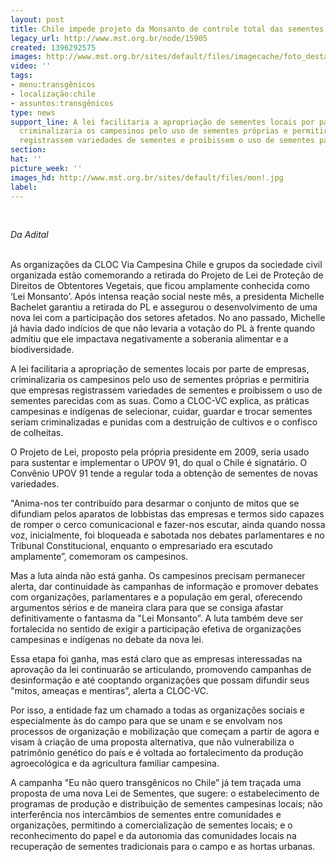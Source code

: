 ```yaml
---
layout: post
title: Chile impede projeto da Monsanto de controle total das sementes transgênicas
legacy_url: http://www.mst.org.br/node/15905
created: 1396292575
images: http://www.mst.org.br/sites/default/files/imagecache/foto_destaque/mon!.jpg
video: ''
tags:
- menu:transgênicos
- localização:chile
- assuntos:transgênicos
type: news
support_line: A lei facilitaria a apropriação de sementes locais por parte de empresas,
  criminalizaria os campesinos pelo uso de sementes próprias e permitiria que empresas
  registrassem variedades de sementes e proibissem o uso de sementes parecidas.
section: 
hat: ''
picture_week: ''
images_hd: http://www.mst.org.br/sites/default/files/mon!.jpg
label: 
---
```

<p>&nbsp;</p><p><em>Da Adital<br><br type="_moz"></em></p><p>As organizações da CLOC Via Campesina Chile e grupos da sociedade civil organizada estão comemorando a retirada do Projeto de Lei de Proteção de Direitos de Obtentores Vegetais, que ficou amplamente conhecida como ‘Lei Monsanto’. Após intensa reação social neste mês, a presidenta Michelle Bachelet garantiu a retirada do PL e assegurou o desenvolvimento de uma nova lei com a participação dos setores afetados. No ano passado, Michelle já havia dado indícios de que não levaria a votação do PL à frente quando admitiu que ele impactava negativamente a soberania alimentar e a biodiversidade.</p><p>A lei facilitaria a apropriação de sementes locais por parte de empresas, criminalizaria os campesinos pelo uso de sementes próprias e permitiria que empresas registrassem variedades de sementes e proibissem o uso de sementes parecidas com as suas. Como a CLOC-VC explica, as práticas campesinas e indígenas de selecionar, cuidar, guardar e trocar sementes seriam criminalizadas e punidas com a destruição de cultivos e o confisco de colheitas.</p><p>O Projeto de Lei, proposto pela própria presidente em 2009, seria usado para sustentar e implementar o UPOV 91, do qual o Chile é signatário. O Convênio UPOV 91 tende a regular toda a obtenção de sementes de novas variedades.</p><p>"Anima-nos ter contribuído para desarmar o conjunto de mitos que se difundiam pelos aparatos de lobbistas das empresas e termos sido capazes de romper o cerco comunicacional e fazer-nos escutar, ainda quando nossa voz, inicialmente, foi bloqueada e sabotada nos debates parlamentares e no Tribunal Constitucional, enquanto o empresariado era escutado amplamente”, comemoram os campesinos.</p><p>Mas a luta ainda não está ganha. Os campesinos precisam permanecer alerta, dar continuidade às campanhas de informação e promover debates com organizações, parlamentares e a população em geral, oferecendo argumentos sérios e de maneira clara para que se consiga afastar definitivamente o fantasma da "Lei Monsanto”. A luta também deve ser fortalecida no sentido de exigir a participação efetiva de organizações campesinas e indígenas no debate da nova lei.</p><p>Essa etapa foi ganha, mas está claro que as empresas interessadas na aprovação da lei continuarão se articulando, promovendo campanhas de desinformação e até cooptando organizações que possam difundir seus "mitos, ameaças e mentiras”, alerta a CLOC-VC.</p><p>Por isso, a entidade faz um chamado a todas as organizações sociais e especialmente às do campo para que se unam e se envolvam nos processos de organização e mobilização que começam a partir de agora e visam à criação de uma proposta alternativa, que não vulnerabiliza o patrimônio genético do país e é voltada ao fortalecimento da produção agroecológica e da agricultura familiar campesina.</p><p>A campanha "Eu não quero transgênicos no Chile” já tem traçada uma proposta de uma nova Lei de Sementes, que sugere: o estabelecimento de programas de produção e distribuição de sementes campesinas locais; não interferência nos intercâmbios de sementes entre comunidades e organizações, permitindo a comercialização de sementes locais; e o reconhecimento do papel e da autonomia das comunidades locais na recuperação de sementes tradicionais para o campo e as hortas urbanas.</p><p>&nbsp;</p><p>&nbsp;</p>
